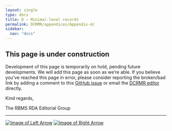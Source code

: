 ```yaml
---
layout: single
type: docs
title: D — Minimal-level records
permalink: DCRMR/appendices/Appendix-d/
sidebar:
  nav: "docs"
---
```


## This page is under construction

Development of this page is temporarily on hold, pending future developments. We will add this page as soon as we’re able. If you believe you’ve reached this page in error, please consider reporting the broken/bad link by adding a comment to this [GitHub issue](https://github.com/rbms-bsc/DCRMR/issues/26) or email the [DCRMR editor](mailto:dcrm.rda@gmail.com) directly.

Kind regards,

The RBMS RDA Editorial Group

---

[![Image of Left Arrow](https://rbms-bsc.github.io/DCRMR/assets/pictures/navigation/Arrow_Left.png "C — Core-level records")](/DCRMR/appendices/Appendix-c/) [![Image of Right Arrow](https://rbms-bsc.github.io/DCRMR/assets/pictures/navigation/Arrow_Right.png "E — Variations requiring a new record")](/DCRMR/appendices/Appendix-e/)